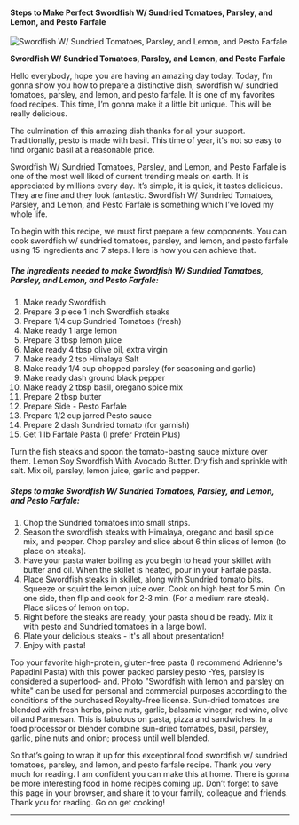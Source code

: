             

#### Steps to Make Perfect Swordfish W/ Sundried Tomatoes, Parsley, and Lemon, and Pesto Farfale

![Swordfish W/ Sundried Tomatoes, Parsley, and Lemon, and Pesto Farfale](https://img-global.cpcdn.com/recipes/5574476811468800/751x532cq70/swordfish-w-sundried-tomatoes-parsley-and-lemon-and-pesto-farfale-recipe-main-photo.jpg)

**Swordfish W/ Sundried Tomatoes, Parsley, and Lemon, and Pesto Farfale**

Hello everybody, hope you are having an amazing day today. Today, I’m gonna show you how to prepare a distinctive dish, swordfish w/ sundried tomatoes, parsley, and lemon, and pesto farfale. It is one of my favorites food recipes. This time, I’m gonna make it a little bit unique. This will be really delicious.

The culmination of this amazing dish thanks for all your support. Traditionally, pesto is made with basil. This time of year, it's not so easy to find organic basil at a reasonable price.

Swordfish W/ Sundried Tomatoes, Parsley, and Lemon, and Pesto Farfale is one of the most well liked of current trending meals on earth. It is appreciated by millions every day. It’s simple, it is quick, it tastes delicious. They are fine and they look fantastic. Swordfish W/ Sundried Tomatoes, Parsley, and Lemon, and Pesto Farfale is something which I’ve loved my whole life.

To begin with this recipe, we must first prepare a few components. You can cook swordfish w/ sundried tomatoes, parsley, and lemon, and pesto farfale using 15 ingredients and 7 steps. Here is how you can achieve that.

##### The ingredients needed to make Swordfish W/ Sundried Tomatoes, Parsley, and Lemon, and Pesto Farfale:

1.  Make ready Swordfish
2.  Prepare 3 piece 1 inch Swordfish steaks
3.  Prepare 1/4 cup Sundried Tomatoes (fresh)
4.  Make ready 1 large lemon
5.  Prepare 3 tbsp lemon juice
6.  Make ready 4 tbsp olive oil, extra virgin
7.  Make ready 2 tsp Himalaya Salt
8.  Make ready 1/4 cup chopped parsley (for seasoning and garlic)
9.  Make ready dash ground black pepper
10.  Make ready 2 tbsp basil, oregano spice mix
11.  Prepare 2 tbsp butter
12.  Prepare Side - Pesto Farfale
13.  Prepare 1/2 cup jarred Pesto sauce
14.  Prepare 2 dash Sundried tomato (for garnish)
15.  Get 1 lb Farfale Pasta (I prefer Protein Plus)

Turn the fish steaks and spoon the tomato-basting sauce mixture over them. Lemon Soy Swordfish With Avocado Butter. Dry fish and sprinkle with salt. Mix oil, parsley, lemon juice, garlic and pepper.

##### Steps to make Swordfish W/ Sundried Tomatoes, Parsley, and Lemon, and Pesto Farfale:

1.  Chop the Sundried tomatoes into small strips.
2.  Season the swordfish steaks with Himalaya, oregano and basil spice mix, and pepper. Chop parsley and slice about 6 thin slices of lemon (to place on steaks).
3.  Have your pasta water boiling as you begin to head your skillet with butter and oil. When the skillet is heated, pour in your Farfale pasta.
4.  Place Swordfish steaks in skillet, along with Sundried tomato bits. Squeeze or squirt the lemon juice over. Cook on high heat for 5 min. On one side, then flip and cook for 2-3 min. (For a medium rare steak). Place slices of lemon on top.
5.  Right before the steaks are ready, your pasta should be ready. Mix it with pesto and Sundried tomatoes in a large bowl.
6.  Plate your delicious steaks - it's all about presentation!
7.  Enjoy with pasta!

Top your favorite high-protein, gluten-free pasta (I recommend Adrienne's Papadini Pasta) with this power packed parsley pesto -Yes, parsley is considered a superfood- and. Photo "Swordfish with lemon and parsley on white" can be used for personal and commercial purposes according to the conditions of the purchased Royalty-free license. Sun-dried tomatoes are blended with fresh herbs, pine nuts, garlic, balsamic vinegar, red wine, olive oil and Parmesan. This is fabulous on pasta, pizza and sandwiches. In a food processor or blender combine sun-dried tomatoes, basil, parsley, garlic, pine nuts and onion; process until well blended.

So that’s going to wrap it up for this exceptional food swordfish w/ sundried tomatoes, parsley, and lemon, and pesto farfale recipe. Thank you very much for reading. I am confident you can make this at home. There is gonna be more interesting food in home recipes coming up. Don’t forget to save this page in your browser, and share it to your family, colleague and friends. Thank you for reading. Go on get cooking!

* * *